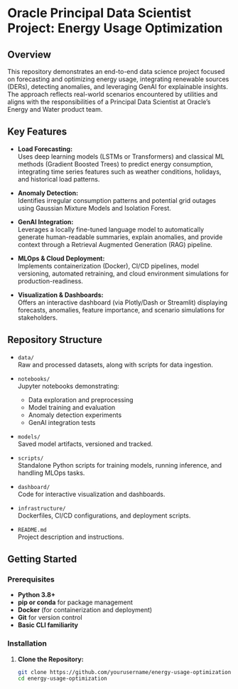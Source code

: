 # Oracle Principal Data Scientist Project: Energy Usage Optimization

## Overview

This repository demonstrates an end-to-end data science project focused on forecasting and optimizing energy usage, integrating renewable sources (DERs), detecting anomalies, and leveraging GenAI for explainable insights. The approach reflects real-world scenarios encountered by utilities and aligns with the responsibilities of a Principal Data Scientist at Oracle’s Energy and Water product team.

## Key Features

- **Load Forecasting:**  
  Uses deep learning models (LSTMs or Transformers) and classical ML methods (Gradient Boosted Trees) to predict energy consumption, integrating time series features such as weather conditions, holidays, and historical load patterns.

- **Anomaly Detection:**  
  Identifies irregular consumption patterns and potential grid outages using Gaussian Mixture Models and Isolation Forest.

- **GenAI Integration:**  
  Leverages a locally fine-tuned language model to automatically generate human-readable summaries, explain anomalies, and provide context through a Retrieval Augmented Generation (RAG) pipeline.

- **MLOps & Cloud Deployment:**  
  Implements containerization (Docker), CI/CD pipelines, model versioning, automated retraining, and cloud environment simulations for production-readiness.

- **Visualization & Dashboards:**  
  Offers an interactive dashboard (via Plotly/Dash or Streamlit) displaying forecasts, anomalies, feature importance, and scenario simulations for stakeholders.

## Repository Structure

- `data/`  
  Raw and processed datasets, along with scripts for data ingestion.
  
- `notebooks/`  
  Jupyter notebooks demonstrating:
  - Data exploration and preprocessing
  - Model training and evaluation
  - Anomaly detection experiments
  - GenAI integration tests
  
- `models/`  
  Saved model artifacts, versioned and tracked.
  
- `scripts/`  
  Standalone Python scripts for training models, running inference, and handling MLOps tasks.
  
- `dashboard/`  
  Code for interactive visualization and dashboards.
  
- `infrastructure/`  
  Dockerfiles, CI/CD configurations, and deployment scripts.

- `README.md`  
  Project description and instructions.

## Getting Started

### Prerequisites

- **Python 3.8+**
- **pip or conda** for package management
- **Docker** (for containerization and deployment)
- **Git** for version control
- **Basic CLI familiarity**

### Installation

1. **Clone the Repository:**
   ```bash
   git clone https://github.com/yourusername/energy-usage-optimization.git
   cd energy-usage-optimization

